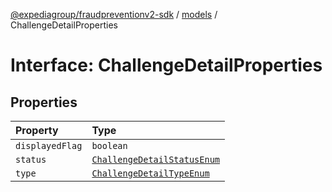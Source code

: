 [@expediagroup/fraudpreventionv2-sdk](../../index.md) / [models](../index.md) / ChallengeDetailProperties

# Interface: ChallengeDetailProperties

## Properties

| Property | Type |
| :------ | :------ |
| `displayedFlag` | `boolean` |
| `status` | [`ChallengeDetailStatusEnum`](../type-aliases/ChallengeDetailStatusEnum.md) |
| `type` | [`ChallengeDetailTypeEnum`](../type-aliases/ChallengeDetailTypeEnum.md) |
